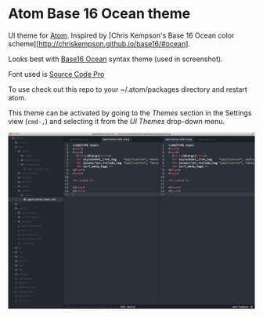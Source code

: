 # Atom Base 16 Ocean theme

UI theme for [Atom][atom]. Inspired by [Chris Kempson's Base 16 Ocean color scheme][http://chriskempson.github.io/base16/#ocean].

Looks best with [Base16 Ocean][base16-ocean-atom] syntax theme (used in screenshot).

Font used is [Source Code Pro][source-code-pro]

To use check out this repo to your ~/.atom/packages directory and restart atom.

This theme can be activated by going to
the _Themes_ section in the Settings view (`cmd-,`) and selecting it from the
_UI Themes_ drop-down menu.

![](https://github.com/lynnwallenstein/atom-base16-ocean/blob/master/screenshot.png?raw=true)

[atom]: http://atom.io/
[base16-ocean-colors]: http://chriskempson.github.io/base16/#ocean
[base16-ocean-atom]: https://github.com/lynnwallenstein/syntax-theme-base16-ocean
[source-code-pro]: http://www.google.com/fonts/specimen/Source+Code+Pro
